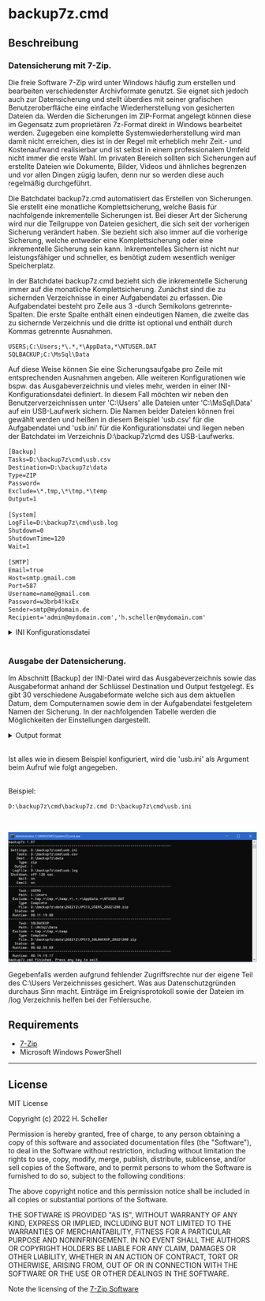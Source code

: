 backup7z.cmd
==========

## Beschreibung
### Datensicherung mit 7-Zip.
<p>Die freie Software 7-Zip wird unter Windows häufig zum erstellen und bearbeiten verschiedenster Archivformate genutzt. Sie eignet sich jedoch auch zur Datensicherung und stellt überdies mit seiner grafischen Benutzeroberfläche eine einfache Wiederherstellung von gesicherten Dateien da. Werden die Sicherungen im ZIP-Format angelegt können diese im Gegensatz zum proprietären 7z-Format direkt in Windows bearbeitet werden. Zugegeben eine komplette Systemwiederherstellung wird man damit nicht erreichen, dies ist in der Regel mit erheblich mehr Zeit.- und Kostenaufwand realisierbar und ist selbst in einem professionalem Umfeld nicht immer die erste Wahl. Im privaten Bereich sollten sich Sicherungen auf erstellte Dateien wie Dokumente, Bilder, Videos und ähnliches begrenzen und vor allen Dingen zügig laufen, denn nur so werden diese auch regelmäßig durchgeführt.</p>

<p>Die Batchdatei backup7z.cmd automatisiert das Erstellen von Sicherungen. Sie erstellt eine monatliche Komplettsicherung, welche Basis für nachfolgende inkrementelle Sicherungen ist. Bei dieser Art der Sicherung wird nur die Teilgruppe von Dateien gesichert, die sich seit der vorherigen Sicherung verändert haben. Sie bezieht sich also immer auf die vorherige Sicherung, welche entweder eine Komplettsicherung oder eine inkrementelle Sicherung sein kann. Inkrementelles Sichern ist nicht nur leistungsfähiger und schneller, es benötigt zudem wesentlich weniger Speicherplatz.</p>

<p>In der Batchdatei backup7z.cmd bezieht sich die inkrementelle Sicherung immer auf die monatliche Komplettsicherung. Zunächst sind die zu sichernden Verzeichnisse in einer Aufgabendatei zu erfassen. Die Aufgabendatei besteht pro Zeile aus 3 -durch Semikolons getrennte- Spalten. Die erste Spalte enthält einen eindeutigen Namen, die zweite das zu sichernde Verzeichnis und die dritte ist optional und enthält durch Kommas getrennte Ausnahmen.</p>

```text
USERS;C:\Users;*\.*,*\AppData,*\NTUSER.DAT
SQLBACKUP;C:\MsSql\Data
```
<p>Auf diese Weise können Sie eine Sicherungsaufgabe pro Zeile mit entsprechenden Ausnahmen angeben. Alle weiteren Konfigurationen wie bspw. das Ausgabeverzeichnis und vieles mehr, werden in einer INI-Konfigurationsdatei definiert. In diesem Fall möchten wir neben den Benutzerverzeichnissen unter 'C:\Users' alle Dateien unter 'C:\MsSql\Data' auf ein USB-Laufwerk sichern. Die Namen beider Dateien können frei gewählt werden und heißen in diesem Beispiel 'usb.csv' für die Aufgabendatei und 'usb.ini' für die Konfigurationsdatei und liegen neben der Batchdatei im Verzeichnis D:\backup7z\cmd des USB-Laufwerks.</p>

```text
[Backup]
Tasks=D:\backup7z\cmd\usb.csv
Destination=D:\backup7z\data
Type=ZIP
Password=
Exclude=\*.tmp,\*\tmp,*\temp
Output=1

[System]
LogFile=D:\backup7z\cmd\usb.log
Shutdown=0
ShutdownTime=120
Wait=1

[SMTP]
Email=true
Host=smtp.gmail.com
Port=587
Username=name@gmail.com
Password=w3brb4!kxEx
Sender=smtp@mydomain.de
Recipient='admin@mydomain.com','h.scheller@mydomain.com'
```

<details><summary>INI Konfigurationsdatei</summary>

### Konfiguration der INI-Datei.
<p>INI-Dateien enthalten Schlüssel-Wert-Paare, die in Abschnitte unterteilt sind. Unsere INI-Datei ist in drei Abschnitte unterteilt und enthält alle notwendigen Einstellungen wie wo und in welchem Format gespeichert werden soll. INI-Dateien sind vorteilhaft, wenn unterschiedliche Konfigurationen erstellt werden sollen. Wenn Sie beispielsweise Backups über den Taskplaner durchführen und einem Benutzer auch ermöglichen möchten, diese manuell auszuführen, sind unterschiedliche Konfigurationen mit unterschiedlichen INI-Dateien recht einfach zu bewerkstelligen.</p>

**[Backup]**
<h5>
<table><tr>
<td>Tasks</td>
<td>Gibt den Namen der Aufgabendatei an.</td>
</tr><tr>
<td>Destination</td><td>Gibt das Sicherungsziel an. Meist eine externe Festplatte oder ein Netzlaufwerk, auf dem das Backup gespeichert werden soll. Wenn ein UNC-Pfad angegeben wird, sollte die Authentifizierung vorher in Windows gespeichert werden.</td>
</tr><tr>
<td>Type</td>
<td>Gibt den Typ des Sicherungsarchiv an. Mögliche Werte sind zip oder 7z. Der Typ zip ist Standard und wird auch direkt von Windows unterstützt.</td>
</tr><tr>
<td>Password</td>
<td>Durch Angabe eines Kennwortes wird das Sicherungsarchiv verschlüsselt.</td>
</tr><tr>
<td>Exclude</td>
<td>Generelle Ausschluss Maske für Dateien und Verzeichnise welche durch Kommas getrennt sein müssen. Ein Beispiel wäre: *\tmp,*.bak,*.tmp  Dieser Wert ergänzt den in der Aufgabendatei angegebenen Wert.</td>
</tr><tr>
<td>Output</td>
<td>Definiert das Ausgabeformat des Sicherungsarchives. Das Ausgabeformat besteht aus dem Aufgabenamen, Computernamen sowie dem Datum. Es sind 30 verschiedene Ausgabeformate welche nachfolgend beschrieben sind.</td>
</tr></table>
</h5>
<br/>

**[System]**
<h5><table><tr>
<td>LogFile</td>
<td>Datei, die die Sicherungen protokolliert. Standardwert ist der Computername im Ausführungsverzeichnis.</td>
</tr><tr>
<td>Shutdown</td>
<td>Schalter, fährt den Computer herunter, nachdem die Sicherung abgeschlossen ist. Gültige Werte sind 0/1 off/on true/false.</td>
</tr><tr>
<td>ShutdownTime</td>
<td>Legt die Abschaltzeit in Sekunden fest. Es können Werte zwischen 30 und 600 angegeben werden.</td>
</tr><tr>
<td>Wait</td>
<td>Schalter, wartet nach der Ausführung auf eine Tastatureingabe. Gültige Werte sind 0/1 off/on true/false.</td>
</tr></table></h5>
<br/>

**[SMTP]**
<h5><table><tr>
<td>Email</td>
<td>Schalter, sendet nach der Sicherung eine E-Mail über SMTP. Vorausgesetzt, nachfolgende Werte sind korrekt. Gültige Werte sind 0/1 off/on true/false.</td>
</tr><tr>
<td>Host</td>
<td>SMTP Host.</td>
</tr><tr>
<td>Port</td>
<td>SMTP Port meist 25 or 587</td>
</tr><tr>
<td>Username</td>
<td>Benutzername</td>
</tr><tr>
<td>Password</td>
<td>Kennwort</td>
</tr><tr>
<td>Sender</td>
<td>Name des Absenders.</td>
</tr><tr>
<td>Recipient</td>
<td>Achtung, im Gegensatz zum Absender müssen die Empfänger immer in Anführungszeichen gesetzt werden. Wenn Sie mehrere angeben möchten, müssen diese durch Kommas getrennt werden. z.B. 'admin@mydomain.com','h.scheller@mydomain.com'</td>
</tr></table></h5></p>
</details>
<br/>


### Ausgabe der Datensicherung.
<p>Im Abschnitt [Backup] der INI-Datei wird das Ausgabeverzeichnis sowie das Ausgabeformat anhand der Schlüssel Destination und Output festgelegt. Es gibt 30 verschiedene Ausgabeformate welche sich aus dem aktuellen Datum, dem Computernamen sowie dem in der Aufgabendatei festgeletem Namen der Sicherung. In der nachfolgenden Tabelle werden die Möglichkeiten der Einstellungen dargestellt.<p>

<details><summary>Output format</summary>
<p>
<br/>
<h5>
<table>
<tr><td>ID</td><td>Directory</td><td>File</td></tr>
<tr><td>1</td><td>BACKUP\JJJJMM</td><td>COMPUTERNAME_NAME_JJJJMMTT.zip</td></tr>
<tr><td>2</td><td>BACKUP\JJJJMM</td><td>COMPUTERNAME_JJJJMMTT_NAME.zip</td></tr>
<tr><td>3</td><td>BACKUP\JJJJMM</td><td>NAME_COMPUTERNAME_JJJJMMTT.zip</td></tr>
<tr><td>4</td><td>BACKUP\JJJJMM</td><td>NAME_JJJJMMTT_COMPUTERNAME.zip</td></tr>
<tr><td>5</td><td>BACKUP\JJJJMM</td><td>JJJJMMTT_COMPUTERNAME_NAME.zip</td></tr>
<tr><td>6</td><td>BACKUP\JJJJMM</td><td>JJJJMMTT_NAME_COMPUTERNAME.zip</td></tr>
<tr><td>7</td><td>BACKUP\JJJJMM_COMPUTERNAME</td><td>COMPUTERNAME_NAME_JJJJMMTT.zip</td></tr>
<tr><td>8</td><td>BACKUP\JJJJMM_COMPUTERNAME</td><td>COMPUTERNAME_JJJJMMTT_NAME.zip</td></tr>
<tr><td>9</td><td>BACKUP\JJJJMM_COMPUTERNAME</td><td>NAME_COMPUTERNAME_JJJJMMTT.zip</td></tr>
<tr><td>10</td><td>BACKUP\JJJJMM_COMPUTERNAME</td><td>NAME_JJJJMMTT_COMPUTERNAME.zip</td></tr>
<tr><td>11</td><td>BACKUP\JJJJMM_COMPUTERNAME</td><td>JJJJMMTT_COMPUTERNAME_NAME.zip</td></tr>
<tr><td>12</td><td>BACKUP\JJJJMM_COMPUTERNAME</td><td>JJJJMMTT_NAME_COMPUTERNAME.zip</td></tr>
<tr><td>13</td><td>BACKUP\COMPUTERNAME_JJJJMM</td><td>COMPUTERNAME_NAME_JJJJMMTT.zip</td></tr>
<tr><td>14</td><td>BACKUP\COMPUTERNAME_JJJJMM</td><td>COMPUTERNAME_JJJJMMTT_NAME.zip</td></tr>
<tr><td>15</td><td>BACKUP\COMPUTERNAME_JJJJMM</td><td>NAME_COMPUTERNAME_JJJJMMTT.zip</td></tr>
<tr><td>16</td><td>BACKUP\COMPUTERNAME_JJJJMM</td><td>NAME_JJJJMMTT_COMPUTERNAME.zip</td></tr>
<tr><td>17</td><td>BACKUP\COMPUTERNAME_JJJJMM</td><td>JJJJMMTT_COMPUTERNAME_NAME.zip</td></tr>
<tr><td>18</td><td>BACKUP\COMPUTERNAME_JJJJMM</td><td>JJJJMMTT_NAME_COMPUTERNAME.zip</td></tr>
<tr><td>19</td><td>BACKUP\JJJJMM\COMPUTERNAME</td><td>COMPUTERNAME_NAME_JJJJMMTT.zip</td></tr>
<tr><td>20</td><td>BACKUP\JJJJMM\COMPUTERNAME</td><td>COMPUTERNAME_JJJJMMTT_NAME.zip</td></tr>
<tr><td>21</td><td>BACKUP\JJJJMM\COMPUTERNAME</td><td>NAME_COMPUTERNAME_JJJJMMTT.zip</td></tr>
<tr><td>22</td><td>BACKUP\JJJJMM\COMPUTERNAME</td><td>NAME_JJJJMMTT_COMPUTERNAME.zip</td></tr>
<tr><td>23</td><td>BACKUP\JJJJMM\COMPUTERNAME</td><td>JJJJMMTT_COMPUTERNAME_NAME.zip</td></tr>
<tr><td>24</td><td>BACKUP\JJJJMM\COMPUTERNAME</td><td>JJJJMMTT_NAME_COMPUTERNAME.zip</td></tr>
<tr><td>25</td><td>BACKUP\COMPUTERNAME\JJJJMM</td><td>COMPUTERNAME_NAME_JJJJMMTT.zip</td></tr>
<tr><td>26</td><td>BACKUP\COMPUTERNAME\JJJJMM</td><td>COMPUTERNAME_JJJJMMTT_NAME.zip</td></tr>
<tr><td>27</td><td>BACKUP\COMPUTERNAME\JJJJMM</td><td>NAME_COMPUTERNAME_JJJJMMTT.zip</td></tr>
<tr><td>28</td><td>BACKUP\COMPUTERNAME\JJJJMM</td><td>NAME_JJJJMMTT_COMPUTERNAME.zip</td></tr>
<tr><td>29</td><td>BACKUP\COMPUTERNAME\JJJJMM</td><td>JJJJMMTT_COMPUTERNAME_NAME.zip</td></tr>
<tr><td>30</td><td>BACKUP\COMPUTERNAME\JJJJMM</td><td>JJJJMMTT_NAME_COMPUTERNAME.zip</td></tr>
</table>
</h5>
</p>
</details><br/>


<p>Ist alles wie in diesem Beispiel konfiguriert, wird die 'usb.ini' als Argument beim Aufruf wie folgt angegeben.</p><br/>
Beispiel:

```text
D:\backup7z\cmd\backup7z.cmd D:\backup7z\cmd\usb.ini
```

<br/>

![img001](../doc/img001.png)

<p>Gegebenfalls werden aufgrund fehlender Zugriffsrechte nur der eigene Teil des C:\Users Verzeichnisses gesichert. Was aus Datenschutzgründen durchaus Sinn macht. Einträge im Ereignisprotokoll sowie der Dateien im /log Verzeichnis helfen bei der Fehlersuche.</p>




## Requirements
* [7-Zip](https://www.7-zip.org/download.html)
* Microsoft Windows PowerShell
<hr/>

## License
MIT License

Copyright (c) 2022 H. Scheller

Permission is hereby granted, free of charge, to any person obtaining a copy
of this software and associated documentation files (the "Software"), to deal
in the Software without restriction, including without limitation the rights
to use, copy, modify, merge, publish, distribute, sublicense, and/or sell
copies of the Software, and to permit persons to whom the Software is
furnished to do so, subject to the following conditions:

The above copyright notice and this permission notice shall be included in all
copies or substantial portions of the Software.

THE SOFTWARE IS PROVIDED "AS IS", WITHOUT WARRANTY OF ANY KIND, EXPRESS OR
IMPLIED, INCLUDING BUT NOT LIMITED TO THE WARRANTIES OF MERCHANTABILITY,
FITNESS FOR A PARTICULAR PURPOSE AND NONINFRINGEMENT. IN NO EVENT SHALL THE
AUTHORS OR COPYRIGHT HOLDERS BE LIABLE FOR ANY CLAIM, DAMAGES OR OTHER
LIABILITY, WHETHER IN AN ACTION OF CONTRACT, TORT OR OTHERWISE, ARISING FROM,
OUT OF OR IN CONNECTION WITH THE SOFTWARE OR THE USE OR OTHER DEALINGS IN THE
SOFTWARE.

Note the licensing of the [7-Zip Software](https://www.7-zip.org/license.txt)